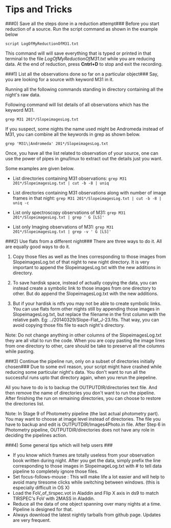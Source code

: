 # Tips and Tricks

###0) Save all the steps done in a reduction attempt###
Before you start reduction of a source. Run the script command as shown in the example below

`script LogOfMyReductionOfM31.txt`

This command will will save everything that is typed or printed in that terminal to the file  _LogOfMyReductionOfM31.txt_ while you are reducing data. At the end of reduction, press **Cntrl+D** to stop and exit the recording.

###1)  List all the observations done so far on a particular object###
Say, you are looking for a source with keyword M31 in it. 

Running all the following commands standing in directory containing all the night's raw data.

Following command will list details of all observations which has the keyword M31.

`grep M31 201*/SlopeimagesLog.txt`

If you suspect, some nights the name used might be Andromeda instead of M31, you can combine all the keywords in grep as shown below.

`grep 'M31\|Andromeda' 201*/SlopeimagesLog.txt`

Once, you have all the list related to observation of your source, one can use the power of pipes in gnu/linux to extract out the details just you want.

Some examples are given below.

* List directories containing M31 observations: `grep M31 201*/SlopeimagesLog.txt | cut -b -8 | uniq`

* List directories containing M31 observations along with number of image frames in that night: `grep M31 201*/SlopeimagesLog.txt | cut -b -8 | uniq -c`

* List only spectroscopy observations of M31: `grep M31 201*/SlopeimagesLog.txt | grep ' G [LS]'`

* List only Imaging observations of M31: `grep M31 201*/SlopeimagesLog.txt | grep -v ' G [LS]'`


###2) Use flats from a different night###
There are three ways to do it. All are equally good ways to do it.

1. Copy those files as well as the lines corresponding to those images from SlopeimagesLog.txt of that night to new night directory. It is very important to append the SlopeimagesLog.txt with the new additions in directory.

2. To save hardisk space, instead of actually copying the data, you can instead create a symbolic link to those images from one directory to other. But do append the SlopeimagesLog.txt with the new additions.

3. But if your hardisk is ntfs you may not be able to create symbolic links. You can use flats form other nights still by appending those images in SlopeimagesLog.txt, but replace the filename in the first column with the relative path. Eg: ../20140329/Slope-Flat_J-23.fits.
That way, you can avoid copying those fits file to each night's directory.

Note: Do not change anything in other columns of the SlopeimagesLog.txt they are all vital to run the code. When you are copy pasting the image lines from one directory to other, care should be take to preserve all the columns while pasting.

###3) Continue the pipeline run, only on a subset of directories initially chosen###
Due to some evil reason, your script might have crashed while reducing some particular night's data.
You don't want to run all the successful runs upto that directory again, when you rerun the piepeline.

All you have to do is to backup the OUTPUTDIR/directories text file. And then remove the name of directories you don't want to run the pipeline.
After finishing the run on remaining directories, you can choose to restore the directories list.

Note: In Stage 9 of Photometry pipeline (the last actual photometry part). You may want to choose at image level instead of directories. The file you have to backup and edit is OUTPUTDIR/Images4Photo.in file. After Step 6 in Photometry pipeline, OUTPUTDIR/directories does not have any role in deciding the pipelines action.

###4) Some general tips which will help users ###

* If you know which frames are totally useless from your observation book written during night. After you get the data, simply prefix the line corresponding to those images in SlopeimageLog.txt with # to tell data pipeline to completely ignore those files.
* Set focus-follows-mouse  : This will make life a lot easier and will help to avoid many tiresome clicks while switching between windows. (this is especially difficult in OS X)
* Load the FoV_of_tirspec.vot in Aladdin and Flip X axis in ds9 to match TIRSPEC's FoV with 2MASS in Aladdin.
* Reduce all the data of one object spanning over many nights at a time. Pipeline is designed for that.
* Always download the latest nightly tarballs from github page. Updates are very frequent.
